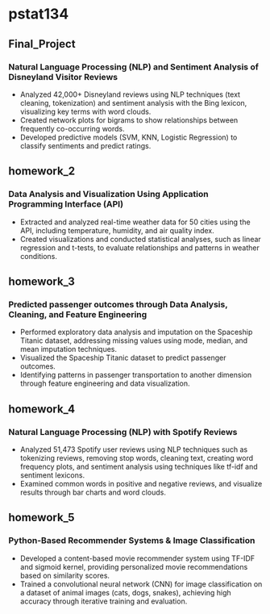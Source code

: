 # pstat134
## Final_Project
### Natural Language Processing (NLP) and Sentiment Analysis of Disneyland Visitor Reviews
- Analyzed 42,000+ Disneyland reviews using NLP techniques (text cleaning, tokenization) and sentiment analysis with the Bing lexicon, visualizing key terms with word clouds.
- Created network plots for bigrams to show relationships between frequently co-occurring words.
- Developed predictive models (SVM, KNN, Logistic Regression) to classify sentiments and predict ratings.

## homework_2
### Data Analysis and Visualization Using Application Programming Interface (API)
- Extracted and analyzed real-time weather data for 50 cities using the API, including temperature, humidity, and air quality index.
- Created visualizations and conducted statistical analyses, such as linear regression and t-tests, to evaluate relationships and patterns in weather conditions.

## homework_3
### Predicted passenger outcomes through Data Analysis, Cleaning, and Feature Engineering
- Performed exploratory data analysis and imputation on the Spaceship Titanic dataset, addressing missing values using mode, median, and mean imputation techniques.
- Visualized the Spaceship Titanic dataset to predict passenger outcomes.
- Identifying patterns in passenger transportation to another dimension through feature engineering and data visualization.

## homework_4
### Natural Language Processing (NLP) with Spotify Reviews
- Analyzed 51,473 Spotify user reviews using NLP techniques such as tokenizing reviews, removing stop words, cleaning text, creating word frequency plots, and sentiment analysis using techniques like tf-idf and sentiment lexicons.
- Examined common words in positive and negative reviews, and visualize results through bar charts and word clouds.

## homework_5
### Python-Based Recommender Systems & Image Classification
- Developed a content-based movie recommender system using TF-IDF and sigmoid kernel, providing personalized movie recommendations based on similarity scores.
- Trained a convolutional neural network (CNN) for image classification on a dataset of animal images (cats, dogs, snakes), achieving high accuracy through iterative training and evaluation.
